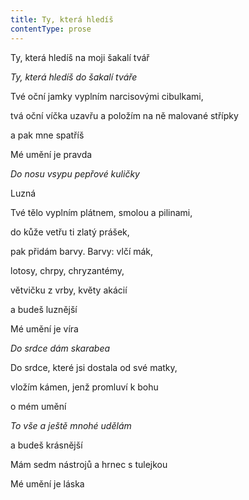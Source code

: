 ```yaml
---
title: Ty, která hledíš
contentType: prose
---
```


Ty, která hledíš na moji šakalí tvář

_Ty, která hledíš do šakalí tváře_

  

Tvé oční jamky vyplním narcisovými cibulkami,

tvá oční víčka uzavřu a položím na ně malované střípky

a pak mne spatříš

Mé umění je pravda

  

_Do nosu vsypu pepřové kuličky_

Luzná

Tvé tělo vyplním plátnem, smolou a pilinami,

do kůže vetřu ti zlatý prášek,

pak přidám barvy. Barvy: vlčí mák,

lotosy, chrpy, chryzantémy,

větvičku z vrby, květy akácií

a budeš luznější

Mé umění je víra

  

_Do srdce dám skarabea_

Do srdce, které jsi dostala od své matky,

vložím kámen, jenž promluví k bohu

o mém umění

  

_To vše a ještě mnohé udělám_

a budeš krásnější

Mám sedm nástrojů a hrnec s tulejkou

Mé umění je láska
